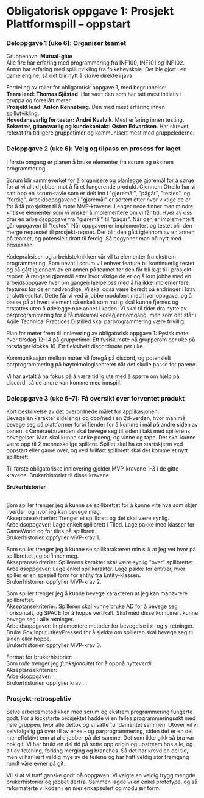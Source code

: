 # Obligatorisk oppgave 1: Prosjekt Plattformspill – oppstart
### Deloppgave 1 (uke 6): Organiser teamet
Gruppenavn: <b>Mutual-glue</b> <br>
Alle fire har erfaring med programmering fra INF100, INF101 og INF102. Anton har erfaring med spillutvikling fra folkehøyskole. Det ble gjort i en game engine, så det blir nytt å skrive direkte i java.

Fordeling av roller for obligatorisk oppgave 1, med begrunnelse:
<br><b> Team lead: Thomas Sjåstad</b>. Har vært den som har tatt mest initiativ i gruppa og foreslått møter.
<br><b> Prosjekt lead: Anton Rønneberg</b>. Den med mest erfaring innen spillutvikling.
<br><b> Hovedansvarlig for tester: André Kvalvik</b>. Mest erfaring innen testing.
<br><b>Sekretær, gitansvarlig og kundekontakt: Østen Edvardsen</b>. Har skrevet referat fra tidligere gruppetimer og kommunisert mest med gruppelederne. 

### Deloppgave 2 (uke 6): Velg og tilpass en prosess for laget
I første omgang er planen å bruke elementer fra scrum og ekstrem programmering. 

Scrum blir rammeverket for å organisere og planlegge gjøremål for å sørge for at vi alltid jobber mot å få et fungerende produkt. Gjennom Otrello har vi satt opp en scrum-tavle som er delt inn i "gjøremål", "pågår", "testes", og "ferdig". Arbeidsoppgavene i "gjøremål" er sortert etter hvor viktige de er for å få prosjektet til å møte MVP-kravene. Lenger nede finner man mindre kritiske elementer som vi ønsker å implementere om vi får tid. Hver av oss drar en arbeidsoppgave fra "gjøremål" til "pågår". Når den er implementert går oppgaven til "testes". Når oppgaven er implementert og testet blir den merge requestet til prosjekt-repoet. Der blir den gått igjennom av en annen på teamet, og potensielt dratt til ferdig. Så begynner man på nytt med prosessen.

Kodepraksisen og arbeidsteknikken vår vil ta elementer fra ekstrem programmering. Som nevnt i scrum vil enhver feature bli kontinuerlig testet og så gått igjennom av en annen på teamet før den får bli lagt til i prosjekt-repoet. Å rangere gjøremål etter hvor viktige de er og å kun jobbe med en arbeidsoppgave hver om gangen hjelpe oss med å ha ikke implementere features før de er nødvendige. Vi skal også være beredt på endringer i krav til sluttresultat. Dette får vi ved å jobbe modulært med hver oppgave, og å passe på at hvert element så enkelt som mulig skal kunne fjernes og erstattes uten å ødelegge noe annet i koden. Vi skal til tider dra nytte av parprogrammering for å få maksimal kodegjennomgang, men som det står i Agile Technical Practices Distilled skal parprogrammering være frivillig.

Plan for møter frem til innlevering av obligatorisk oppgave 1: Fysisk møte hver tirsdag 12-14 på gruppetime. Ett fysisk møte på grupperom per uke på torsdager klokka 16. Ett fleksibelt discordmøte per uke.

Kommunikasjon mellom møter vil foregå på discord, og potensielt parprogrammering på høyteknologisenteret når det skulle passe for parene.

Vi har avtalt å ha fokus på å være tidlig ute med å spørre om hjelp på discord, så de andre kan komme med innspill.

### Deloppgave 3 (uke 6–7): Få oversikt over forventet produkt
Kort beskrivelse av det overordnede målet for applikasjonen: <br>
Bevege en karakter sidelengs og opp/ned i en 2d-verden, hvor man må bevege seg på plattformer forbi fiender for å komme i mål på andre siden av banen. «Kameraet»/verden skal bevege seg til siden i takt med spillerens bevegelser. Man skal kunne sanke poeng, og vinne og tape. Det skal kunne være opp til 2 menneskelige spillere. Spillet skal ha en startskjerm ved oppstart eller game over, og ved fullført spillbrett skal det komme et nytt spillbrett.

Til første obligatoriske innlevering gjelder MVP-kravene 1-3 i de gitte kravene. Brukerhistorier til disse kravene:

<b> Brukerhistorier </b>

<br>Som spiller trenger jeg å kunne se spillbrettet for å kunne vite hva som skjer i verden og hvor jeg kan bevege meg.
<br>Akseptansekriterier: Trenger et spillbrett og det skal være synlig.
<br>Arbeidsoppgaver: Lage enkelt spillbrett i Tiled. Lage pakke med klasser for GameWorld og for tiles på spillbrett.
<br>Brukerhistorien oppfyller MVP-krav 1.


Som spiller trenger jeg å kunne se spillkarakteren min slik at jeg vet hvor på spillbrettet jeg befinner meg.
<br>Akseptansekriterier: Spillerens karakter skal være synlig "over" spillbrettet. 
<br>Arbeidsoppgaver: Lage enkel spillkarakter. Lage pakke for entitier, hvor spiller er en spesiell form for entity fra Entity-klassen.
<br>Brukerhistorien oppfyller MVP-krav 2.


Som spiller trenger jeg å kunne bevege karakteren at jeg kan manøvrere spillbrettet. 
<br>Akseptansekriterier: Spilleren skal kunne bruke AD for å bevege seg horisontalt, og SPACE for å hoppe vertikalt. Skal med disse kombinert kunne bevege seg i alle retninger. 
<br>Arbeidsoppgaver: Implementere metoder for bevegelse i x- og y-retninger. Bruke Gdx.input.isKeyPressed for å sjekke om spilleren skal bevege seg til siden eller hoppe. 
<br>Brukerhistorien oppfyller MVP-krav 3.

Format for brukerhistorier:
<br>Som <em>rolle</em> trenger jeg <em>funksjonalitet</em> for å oppnå <em>nytteverdi</em>.
<br>Akseptansekriterier: 
<br>Arbeidsoppgaver:
<br>Brukerhistorien oppfyller krav … 


### Prosjekt-retrospektiv
Selve arbeidsmetodikken med scrum og ekstrem programmering fungerte godt. For å kickstarte prosjektet hadde vi en felles programmeringsøkt med hele gruppen, hvor alle deltok og vi satte fundamentet sammen. Utover vil vi selvfølgelig gå over til av enkel- og parprogrammering, siden det er en del mer effektivt enn at alle jobber på det samme. Det som ikke gikk så bra var nok git. Vi har brukt en del tid på sette opp origin og upstream hos alle, og alt av fetching, forking merging og branches. Så det har krevd en del tid, men vi har lært veldig mye av de feilene og har hatt veldig stor fremgang rundt våre evner på git. 

Vil si at vi traff ganske godt på oppgaven. Vi valgte en veldig trygg mengde brukerhistorier og jobbet derfra. Sammen lagde vi en enkel prototype, og så reformaterte vi koden i en mer enkapsulert og modulær form. 

